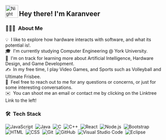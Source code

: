 
<img alt="Night Coding" src="./assets/Hand%20Wave.gif" width='40' align="left"/><h2>Hey there! I'm Karanveer</h2>

<!-- ## 👋 &nbsp;Hey there! I'm Karanveer -->

### 👨🏻‍💻 &nbsp;About Me

💡 &nbsp;I like to explore how hardware interacts with software, and what its potential is!.\
🎓 &nbsp;I'm currently studying Computer Engineering @ York University.\
🌱 &nbsp;I'm on track for learning more about Artificial Intelligence, Hardware Design, and Game Development.\
✍️ &nbsp;In my free time, I play Video Games, and Sports such as Volleyball and Ultimate Frisbee. \
💬 &nbsp;Feel free to reach out to me for any questions or concerns, or just for some interesting conversations.\
✉️ &nbsp;You can shoot me an email or contact me by clicking on the Linktree Link to the left!

### 🛠 &nbsp;Tech Stack

![JavaScript](https://img.shields.io/badge/-JavaScript-05122A?style=flat&logo=javascript)&nbsp;
![Java](https://img.shields.io/badge/-Java-05122A?style=flat&logo=Java&logoColor=FFA518)&nbsp;
![C](https://img.shields.io/badge/-C-05122A?style=flat&logo=C&logoColor=A8B9CC)&nbsp;
![C++](https://img.shields.io/badge/-C++-05122A?style=flat&logo=C%2B%2B&logoColor=00599C)&nbsp;
![React](https://img.shields.io/badge/-React-05122A?style=flat&logo=react)&nbsp;
![Node.js](https://img.shields.io/badge/-Node.js-05122A?style=flat&logo=node.js)&nbsp;
![Bootstrap](https://img.shields.io/badge/-Bootstrap-05122A?style=flat&logo=bootstrap&logoColor=563D7C)\
![HTML](https://img.shields.io/badge/-HTML-05122A?style=flat&logo=HTML5)&nbsp;
![CSS](https://img.shields.io/badge/-CSS-05122A?style=flat&logo=CSS3&logoColor=1572B6)&nbsp;
![Git](https://img.shields.io/badge/-Git-05122A?style=flat&logo=git)&nbsp;
![GitHub](https://img.shields.io/badge/-GitHub-05122A?style=flat&logo=github)&nbsp;
![Visual Studio Code](https://img.shields.io/badge/-Visual%20Studio%20Code-05122A?style=flat&logo=visual-studio-code&logoColor=007ACC)&nbsp;
![Eclipse](https://img.shields.io/badge/-Eclipse-05122A?style=flat&logo=eclipse-ide&logoColor=2C2255)





